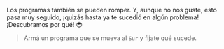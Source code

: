 <gs-toolbox toolbox-url="https://raw.githubusercontent.com/MumukiProject/mumuki-guia-gobstones-primeros-programas-kids/master/toolbox.xml"></gs-toolbox>

Los programas también se pueden romper. Y, aunque no nos guste, esto pasa muy seguido, ¡quizás hasta ya te sucedió en algún problema! ¡Descubramos por qué! :sunglasses:

> Armá un programa que se mueva al `Sur` y fijate qué sucede. 
